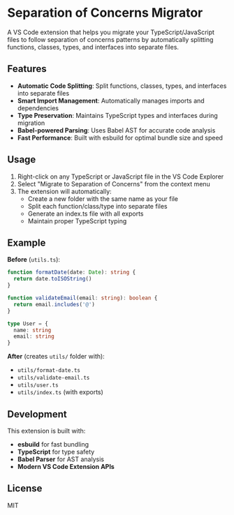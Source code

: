 # Separation of Concerns Migrator

A VS Code extension that helps you migrate your TypeScript/JavaScript files to follow separation of concerns patterns by automatically splitting functions, classes, types, and interfaces into separate files.

## Features

- **Automatic Code Splitting**: Split functions, classes, types, and interfaces into separate files
- **Smart Import Management**: Automatically manages imports and dependencies
- **Type Preservation**: Maintains TypeScript types and interfaces during migration
- **Babel-powered Parsing**: Uses Babel AST for accurate code analysis
- **Fast Performance**: Built with esbuild for optimal bundle size and speed

## Usage

1. Right-click on any TypeScript or JavaScript file in the VS Code Explorer
2. Select "Migrate to Separation of Concerns" from the context menu
3. The extension will automatically:
   - Create a new folder with the same name as your file
   - Split each function/class/type into separate files
   - Generate an index.ts file with all exports
   - Maintain proper TypeScript typing

## Example

**Before** (`utils.ts`):
```typescript
function formatDate(date: Date): string {
  return date.toISOString()
}

function validateEmail(email: string): boolean {
  return email.includes('@')
}

type User = {
  name: string
  email: string
}
```

**After** (creates `utils/` folder with):
- `utils/format-date.ts`
- `utils/validate-email.ts` 
- `utils/user.ts`
- `utils/index.ts` (with exports)

## Development

This extension is built with:
- **esbuild** for fast bundling
- **TypeScript** for type safety
- **Babel Parser** for AST analysis
- **Modern VS Code Extension APIs**

## License

MIT
